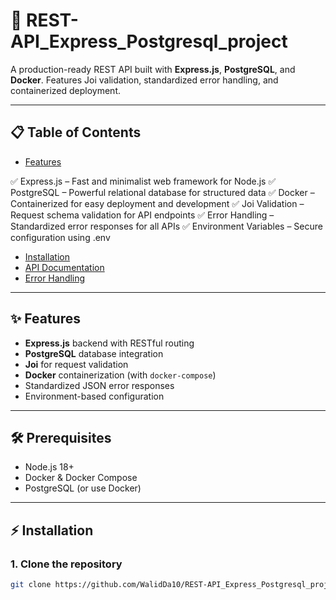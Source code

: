 # 🚀 REST-API_Express_Postgresql_project
<!-- A CRUD Rest API project build using Node.js Express, Postgresql running on docker container for user management -->

A production-ready REST API built with **Express.js**, **PostgreSQL**, and **Docker**. Features Joi validation, standardized error handling, and containerized deployment.

---

## 📋 Table of Contents
- [Features](#-features)

✅ Express.js – Fast and minimalist web framework for Node.js
✅ PostgreSQL – Powerful relational database for structured data
✅ Docker – Containerized for easy deployment and development
✅ Joi Validation – Request schema validation for API endpoints
✅ Error Handling – Standardized error responses for all APIs
✅ Environment Variables – Secure configuration using .env
- [Installation](#-installation)
- [API Documentation](#-api-documentation)
- [Error Handling](#-error-handling)



---

## ✨ Features
- **Express.js** backend with RESTful routing
- **PostgreSQL** database integration
- **Joi** for request validation
- **Docker** containerization (with `docker-compose`)
- Standardized JSON error responses
- Environment-based configuration


---

## 🛠 Prerequisites
- Node.js 18+
- Docker & Docker Compose
- PostgreSQL (or use Docker)

---

## ⚡ Installation

### 1. Clone the repository
```bash
git clone https://github.com/WalidDa10/REST-API_Express_Postgresql_project.git

